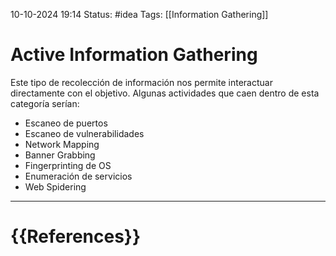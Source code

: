 10-10-2024 19:14
Status: #idea
Tags: [[Information Gathering]]

# Active Information Gathering

Este tipo de recolección de información nos permite interactuar directamente con el objetivo. Algunas actividades que caen dentro de esta categoría serían:
- Escaneo de puertos
- Escaneo de vulnerabilidades
- Network Mapping
- Banner Grabbing
- Fingerprinting de OS
- Enumeración de servicios
- Web Spidering





---
# {{References}}
